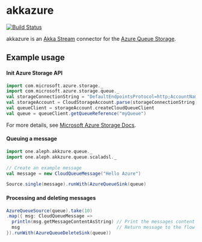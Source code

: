 # akkazure
[![Build Status](https://travis-ci.org/akreuzer/akkastream-azure.svg?branch=master)](https://travis-ci.org/akreuzer/akkastream-azure)

akkazure is an [Akka Stream](http://akka.io/) connector for the [Azure Queue Storage](https://azure.microsoft.com/en-us/services/storage/queues/).

## Example usage

#### Init Azure Storage API

```scala
import com.microsoft.azure.storage._
import com.microsoft.azure.storage.queue._
val storageConnectionString = "DefaultEndpointsProtocol=http;AccountName=<YourAccountName>;AccountKey=<YourKey>"
val storageAccount = CloudStorageAccount.parse(storageConnectionString)
val queueClient = storageAccount.createCloudQueueClient
val queue = queueClient.getQueueReference("myQueue")
```
For more details, see [Microsoft Azure Storage Docs](https://docs.microsoft.com/en-us/azure/storage/storage-java-how-to-use-queue-storage).

#### Queuing a message
```scala
import one.aleph.akkzure.queue._
import one.aleph.akkzure.queue.scaladsl._

// Create an example message
val message = new CloudQueueMessage("Hello Azure")

Source.single(message).runWith(AzureQueueSink(queue)
```

#### Processing and deleting messages
```scala
AzureQueueSource(queue).take(10)
.map({ msg: CloudQueueMessage =>  
  println(msg.getMessageContentAsString) // Print the messages content
  msg                                    // Return message to the flow for deletion
}).runWith(AzureQueueDeleteSink(queue))
```
